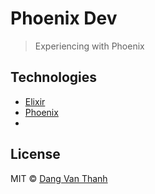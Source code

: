 # Phoenix Dev

> Experiencing with Phoenix

## Technologies

- [Elixir](https://elixir-lang.org/)
- [Phoenix](https://www.phoenixframework.org/)
- 

## License

MIT © [Dang Van Thanh](https://dangthanh.org)
